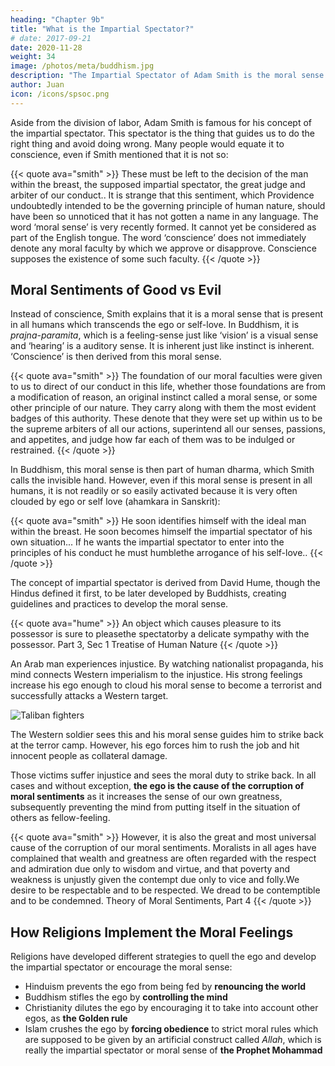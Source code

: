 ```yaml
---
heading: "Chapter 9b"
title: "What is the Impartial Spectator?"
# date: 2017-09-21
date: 2020-11-28
weight: 34
image: /photos/meta/buddhism.jpg
description: "The Impartial Spectator of Adam Smith is the moral sense in all humans"
author: Juan
icon: /icons/spsoc.png
---
```



Aside from the division of labor, Adam Smith is famous for his concept of the impartial spectator. This spectator is the thing that guides us to do the right thing and avoid doing wrong. Many people would equate it to conscience, even if Smith mentioned that it is not so:


{{< quote ava="smith" >}}
These must be left to the decision of the man within the breast, the supposed impartial spectator, the great judge and arbiter of our conduct.. It is strange that this sentiment, which Providence undoubtedly intended to be the governing principle of human nature, should have been so unnoticed that it has not gotten a name in any language. The word ‘moral sense’ is very recently formed. It cannot yet be considered as part of the English tongue. The word ‘conscience’ does not immediately denote any moral faculty by which we approve or disapprove. Conscience supposes the existence of some such faculty.
{{< /quote >}}


## Moral Sentiments of Good vs Evil

Instead of conscience, Smith explains that it is a moral sense that is present in all humans which transcends the ego or self-love. In Buddhism, it is *prajna-paramita*, which is a feeling-sense just like ‘vision’ is a visual sense and ‘hearing’ is a auditory sense. It is inherent just like instinct is inherent. ‘Conscience’ is then derived from this moral sense.

{{< quote ava="smith" >}}
The foundation of our moral faculties were given to us to direct of our conduct in this life, whether those foundations are from a modification of reason, an original instinct called a moral sense, or some other principle of our nature. They carry along with them the most evident badges of this authority. These denote that they were set up within us to be the supreme arbiters of all our actions, superintend all our senses, passions, and appetites, and judge how far each of them was to be indulged or restrained.
{{< /quote >}}


In Buddhism, this moral sense is then part of human dharma, which Smith calls the invisible hand. However, even if this moral sense is present in all humans, it is not readily or so easily activated because it is very often clouded by ego or self love (ahamkara in Sanskrit):

{{< quote ava="smith" >}}
He soon identifies himself with the ideal man within the breast. He soon becomes himself the impartial spectator of his own situation... If he wants the impartial spectator to enter into the principles of his conduct he must humblethe arrogance of his self-love..
{{< /quote >}}

The concept of impartial spectator is derived from David Hume, though the Hindus defined it first, to be later developed by Buddhists, creating guidelines and practices to develop the moral sense.


{{< quote ava="hume" >}}
An object which causes pleasure to its possessor is sure to pleasethe spectatorby a delicate sympathy with the possessor.
Part 3, Sec 1 Treatise of Human Nature
{{< /quote >}}

An Arab man experiences injustice. By watching nationalist propaganda, his mind connects Western imperialism to the injustice. His strong feelings increase his ego enough to cloud his moral sense to become a terrorist and successfully attacks a Western target.

![Taliban fighters](/countries/af/taliban.jpg)


The Western soldier sees this and his moral sense guides him to strike back at the terror camp. However, his ego forces him to rush the job and hit innocent people as collateral damage.

Those victims suffer injustice and sees the moral duty to strike back. In all cases and without exception, **the ego is the cause of the corruption of moral sentiments** as it increases the sense of our own greatness, subsequently preventing the mind from putting itself in the situation of others as fellow-feeling.


{{< quote ava="smith" >}}
However, it is also the great and most universal cause of the corruption of our moral sentiments. Moralists in all ages have complained that wealth and greatness are often regarded with the respect and admiration due only to wisdom and virtue, and that poverty and weakness is unjustly given the contempt due only to vice and folly.We desire to be respectable and to be respected. We dread to be contemptible and to be condemned.
Theory of Moral Sentiments, Part 4
{{< /quote >}}


## How Religions Implement the Moral Feelings

Religions have developed different strategies to quell the ego and develop the impartial spectator or encourage the moral sense:
- Hinduism prevents the ego from being fed by **renouncing the world**
- Buddhism stifles the ego by **controlling the mind**
- Christianity dilutes the ego by encouraging it to take into account other egos, as **the Golden rule**
- Islam crushes the ego by **forcing obedience** to strict moral rules which are supposed to be given by an artificial construct called *Allah*, which is really the impartial spectator or moral sense of **the Prophet Mohammad**

